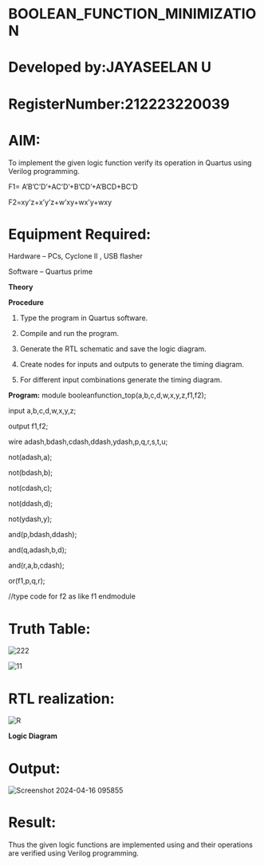 # BOOLEAN_FUNCTION_MINIMIZATION
# Developed by:JAYASEELAN U
# RegisterNumber:212223220039
# AIM:

To implement the given logic function verify its operation in Quartus using Verilog programming.

F1= A’B’C’D’+AC’D’+B’CD’+A’BCD+BC’D 

F2=xy’z+x’y’z+w’xy+wx’y+wxy

# Equipment Required:

Hardware – PCs, Cyclone II , USB flasher

Software – Quartus prime

**Theory**



**Procedure**

1.	Type the program in Quartus software.

2.	Compile and run the program.

3.	Generate the RTL schematic and save the logic diagram.

4.	Create nodes for inputs and outputs to generate the timing diagram.

5.	For different input combinations generate the timing diagram.


**Program:**
module booleanfunction_top(a,b,c,d,w,x,y,z,f1,f2);

input a,b,c,d,w,x,y,z;

output f1,f2;

wire adash,bdash,cdash,ddash,ydash,p,q,r,s,t,u;

not(adash,a);

not(bdash,b);

not(cdash,c);

not(ddash,d);

not(ydash,y);

and(p,bdash,ddash);

and(q,adash,b,d);

and(r,a,b,cdash);

or(f1,p,q,r);

//type code for f2 as like f1 endmodule

# Truth Table:
![222](https://github.com/jayaseelan2006/BOOLEAN_FUNCTION_MINIMIZATION/assets/151389443/9d9891ce-3f23-4923-ab18-cbece04839a5)

![11](https://github.com/jayaseelan2006/BOOLEAN_FUNCTION_MINIMIZATION/assets/151389443/b5bd1369-6822-4cfc-8a33-3b98f766ccd5)



# RTL realization:
![R](https://github.com/jayaseelan2006/BOOLEAN_FUNCTION_MINIMIZATION/assets/151389443/4e4c70c5-b02e-486b-8490-73cc72e3c23d)


**Logic Diagram**
# Output:
![Screenshot 2024-04-16 095855](https://github.com/jayaseelan2006/BOOLEAN_FUNCTION_MINIMIZATION/assets/151389443/b2d0b8d3-25ce-4931-819a-3693a6ad27ba)




# Result:

Thus the given logic functions are implemented using and their operations are verified using Verilog programming.

